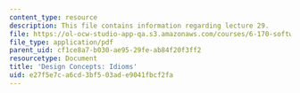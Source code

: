 ```yaml
---
content_type: resource
description: This file contains information regarding lecture 29.
file: https://ol-ocw-studio-app-qa.s3.amazonaws.com/courses/6-170-software-studio-spring-2013/e27f5e7ca6cd3bf503ade9041fbcf2fa_MIT6_170S13_29-con-idioms.pdf
file_type: application/pdf
parent_uid: cf1ce8a7-b030-ae95-29fe-ab84f20f3ff2
resourcetype: Document
title: 'Design Concepts: Idioms'
uid: e27f5e7c-a6cd-3bf5-03ad-e9041fbcf2fa
---
```

